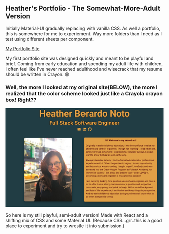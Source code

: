 ## Heather's Portfolio - The Somewhat-More-Adult Version

Initially Material-UI gradually replacing with vanilla CSS. As well a portfolio, this is somewhere for me to experiement. Way more folders than I need as I test using different sheets per component.

[My Portfolio Site](https://heather-berardo-noto.netlify.app/)

My first portfolio site was designed quickly and meant to be playful and brief. Coming from early education and spending my adult life with children, I often feel like I've never reached adulthood and wisecrack that my resume should be written in Crayon. :laughing:

### Well, the more I looked at my original site(BELOW), the more I realized that the color scheme looked just like a Crayola crayon box! Right??

![original portfolio site](src/images/firstPage.png)

So here is my still playful, semi-adult version!
Made with React and a shifting mix of CSS and some Material UI. (Because CSS...grr..this is a good place to experiment and try to wrestle it into submission.)
